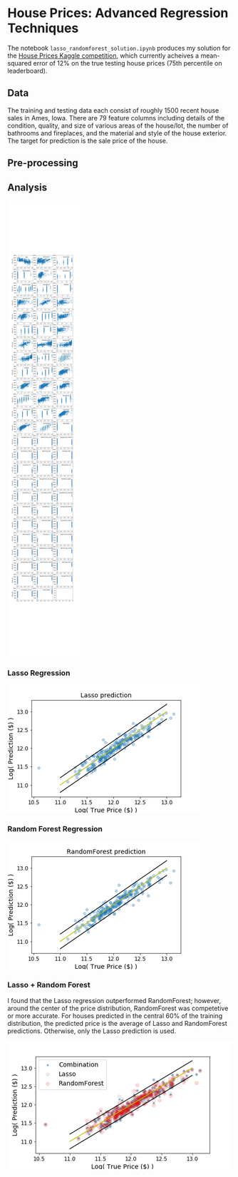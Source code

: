 # House Prices: Advanced Regression Techniques

The notebook `lasso_randomforest_solution.ipynb` produces my solution for the [House Prices Kaggle competition](https://www.kaggle.com/c/house-prices-advanced-regression-techniques), which currently acheives a mean-squared error of 12% on the true testing house prices (75th percentile on leaderboard).

## Data

The training and testing data each consist of roughly 1500 recent house sales in Ames, Iowa. There are 79 feature columns including details of the condition, quality, and size of various areas of the house/lot, the number of bathrooms and fireplaces, and the material and style of the house exterior. The target for prediction is the sale price of the house.

## Pre-processing

## Analysis

![Price versus feature](Price_v_Feats.png)

### Lasso Regression

![Lasso results](Lasso.png)

### Random Forest Regression

![RandomForest results](RandomForest.png)

### Lasso + Random Forest

I found that the Lasso regression outperformed RandomForest; however, around the center of the price distribution, RandomForest was competetive or more accurate. For houses predicted in the central 60% of the training distribution, the predicted price is the average of Lasso and RandomForest predictions. Otherwise, only the Lasso prediction is used.

![Combined results](Final.png)
